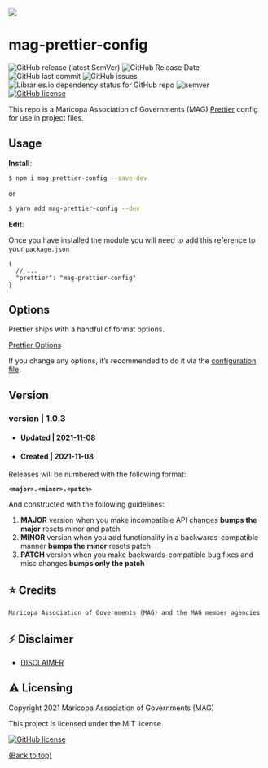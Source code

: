 ![](http://geo.azmag.gov/maps/readonaz/app/resources/img/maglogo_black.png)

# mag-prettier-config

![GitHub release (latest SemVer)](https://img.shields.io/github/v/release/AZMAG/mag-prettier-config?style=flat-square)
![GitHub Release Date](https://img.shields.io/github/release-date/AZMAG/mag-prettier-config?style=flat-square)
![GitHub last commit](https://img.shields.io/github/last-commit/AZMAG/mag-prettier-config?style=flat-square)
![GitHub issues](https://img.shields.io/github/issues-raw/AZMAG/mag-prettier-config?style=flat-square)
![Libraries.io dependency status for GitHub repo](https://img.shields.io/librariesio/github/AZMAG/mag-prettier-config?style=flat-square)
![semver](https://img.shields.io/badge/semver-2.0.0-blue?style=flat-square)
[![GitHub license](https://img.shields.io/github/license/AZMAG/mag-prettier-config?style=flat-square)](https://github.com/AZMAG/mag-prettier-config/blob/main/LICENSE)

This repo is a Maricopa Association of Governments (MAG) [Prettier](https://prettier.io) config for use in project files.

## Usage

**Install**:

```bash
$ npm i mag-prettier-config --save-dev
```

or

```bash
$ yarn add mag-prettier-config --dev
```

**Edit**:

Once you have installed the module you will need to add this reference to your `package.json`

```jsonc
{
  // ...
  "prettier": "mag-prettier-config"
}
```

## Options

Prettier ships with a handful of format options.

[Prettier Options](https://prettier.io/docs/en/options.html)

If you change any options, it’s recommended to do it via the [configuration file](https://github.com/AZMAG/mag-prettier-config/blob/main/index.json).

## Version

### version | 1.0.3

- #### Updated | 2021-11-08
- #### Created | 2021-11-08

Releases will be numbered with the following format:

**`<major>.<minor>.<patch>`**

And constructed with the following guidelines:

1. **MAJOR** version when you make incompatible API changes **bumps the major** resets minor and patch
2. **MINOR** version when you add functionality in a backwards-compatible manner **bumps the minor** resets patch
3. **PATCH** version when you make backwards-compatible bug fixes and misc changes **bumps only the patch**

## :star: Credits

`Maricopa Association of Governments (MAG) and the MAG member agencies`

## :zap: Disclaimer

- [DISCLAIMER](DISCLAIMER.md)

## :warning: Licensing

Copyright 2021 Maricopa Association of Governments (MAG)

This project is licensed under the MIT license.

[![GitHub license](https://img.shields.io/github/license/AZMAG/mag-prettier-config?style=flat-square)](https://github.com/AZMAG/mag-prettier-config/blob/main/LICENSE)

[(Back to top)](#azmagprettier-config)
